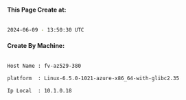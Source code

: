 
   
#### This Page Create at:

```bash

2024-06-09 - 13:50:30 UTC

```

#### Create By Machine:

```bash

Host Name : fv-az529-380

platform  : Linux-6.5.0-1021-azure-x86_64-with-glibc2.35

Ip Local  : 10.1.0.18

```

